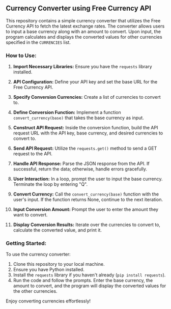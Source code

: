 ## Currency Converter using Free Currency API

This repository contains a simple currency converter that utilizes the Free Currency API to fetch the latest exchange rates. The converter allows users to input a base currency along with an amount to convert. Upon input, the program calculates and displays the converted values for other currencies specified in the `CURRENCIES` list.

### How to Use:

1. **Import Necessary Libraries:** Ensure you have the `requests` library installed.
   
2. **API Configuration:** Define your API key and set the base URL for the Free Currency API.

3. **Specify Conversion Currencies:** Create a list of currencies to convert to.

4. **Define Conversion Function:** Implement a function `convert_currency(base)` that takes the base currency as input.

5. **Construct API Request:** Inside the conversion function, build the API request URL with the API key, base currency, and desired currencies to convert to.

6. **Send API Request:** Utilize the `requests.get()` method to send a GET request to the API.

7. **Handle API Response:** Parse the JSON response from the API. If successful, return the data; otherwise, handle errors gracefully.

8. **User Interaction:** In a loop, prompt the user to input the base currency. Terminate the loop by entering "Q".

9. **Convert Currency:** Call the `convert_currency(base)` function with the user's input. If the function returns None, continue to the next iteration.

10. **Input Conversion Amount:** Prompt the user to enter the amount they want to convert.

11. **Display Conversion Results:** Iterate over the currencies to convert to, calculate the converted value, and print it.

### Getting Started:

To use the currency converter:

1. Clone this repository to your local machine.
2. Ensure you have Python installed.
3. Install the `requests` library if you haven't already (`pip install requests`).
4. Run the code and follow the prompts. Enter the base currency, the amount to convert, and the program will display the converted values for the other currencies.

Enjoy converting currencies effortlessly!
